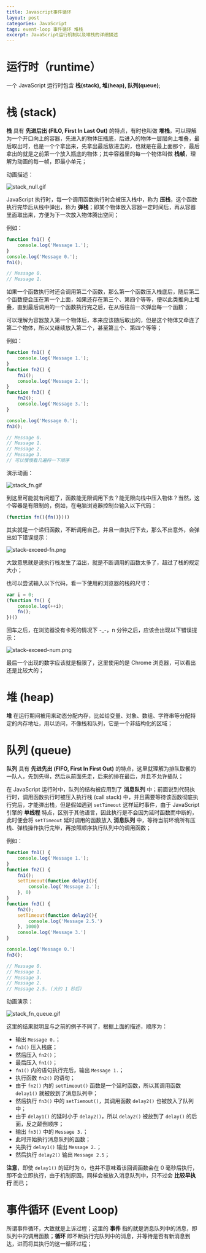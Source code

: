 ```yaml
---
title: Javascript事件循环
layout: post
categories: JavaScript
tags: event-loop 事件循环 堆栈
excerpt: JavaScript运行机制以及堆栈的详细描述
---
```

# 运行时（runtime）

一个 JavaScript 运行时包含 **栈(stack), 堆(heap), 队列(queue)**;

# 栈 (stack)

**栈** 具有 **先进后出 (FILO, First In Last Out)** 的特点，有时也叫做 **堆栈**，可以理解为一个开口向上的容器，先进入的物体压瓶底，后进入的物体一层层向上堆叠，最后取出时，也是一个个拿出来，先拿出最后放进去的，也就是在最上面那个，最后拿出的就是之前第一个放入瓶底的物体；其中容器里的每一个物体叫做 **栈帧**，理解为动画的每一帧，即最小单元；

动画描述：

![stack_null.gif](https://i.loli.net/2019/06/19/5d0a3c772749842497.gif)

JavaScript 执行时，每一个调用函数执行时会被压入栈中，称为 **压栈**，这个函数执行完毕后从栈中弹出，称为 **弹栈**；即某个物体放入容器一定时间后，再从容器里面取出来，方便为下一次放入物体腾出空间；

例如：
```js
function fn1() {
    console.log('Message 1.');
}
console.log('Message 0.');
fn1();

// Message 0.
// Message 1.
```

如果一个函数执行时还会调用第二个函数，那么第一个函数压入栈底后，随后第二个函数便会压在第一个上面，如果还存在第三个、第四个等等，便以此类推向上堆叠，直到最后调用的一个函数执行完之后，在从后往前一次弹出每一个函数；

可以理解为容器放入第一个物体后，本来应该随后取出的，但是这个物体又牵连了第二个物体，所以又继续放入第二个，甚至第三个、第四个等等；

例如：
```js
function fn1() {
    console.log('Message 1.');
}
function fn2() {
    fn1();
    console.log('Message 2.');
}
function fn3() {
    fn2();
    console.log('Message 3.');
}

console.log('Message 0.');
fn3();

// Message 0.
// Message 1.
// Message 2.
// Message 3.
// 可以慢慢看几遍捋一下顺序
```

演示动画：

![stack_fn.gif](https://i.loli.net/2019/06/19/5d0a400b56afd25428.gif)

到这里可能就有问题了，函数能无限调用下去？能无限向栈中压入物体？当然，这个容器是有限制的，例如，在电脑浏览器控制台输入以下代码：
```js
(function fn(){fn()})()
```

其实就是一个递归函数，不断调用自己，并且一直执行下去，那么不出意外，会弹出如下错误提示：

![stack-exceed-fn.png](https://i.loli.net/2019/06/18/5d08ec91b92e653156.png)

大致意思就是说执行栈发生了溢出，就是不断调用的函数太多了，超过了栈的规定大小；

也可以尝试输入以下代码，看一下使用的浏览器的栈的尺寸：
```js
var i = 0;
(function fn() {
    console.log(++i);
    fn();
})()
```

回车之后，在浏览器没有卡死的情况下 -_-，n 分钟之后，应该会出现以下错误提示：

![stack-exceed-num.png](https://i.loli.net/2019/06/18/5d08ecab407ee90019.png)

最后一个出现的数字应该就是极限了，这里使用的是 Chrome 浏览器，可以看出还是比较大的；

# 堆 (heap)

**堆** 在运行期间被用来动态分配内存，比如给变量、对象、数组、字符串等分配特定的内存地址，用以访问，不像栈和队列，它是一个非结构化的区域；

# 队列 (queue)

**队列** 具有 **先进先出 (FIFO, First In First Out)** 的特点，这里就理解为排队取餐的一队人，先到先得，然后从前面先走，后来的排在最后，并且不允许插队；

在 JavaScript 运行时中，队列的结构被应用到了 **消息队列** 中；前面说到代码执行时，调用函数执行时被压入执行栈 (call stack) 中，并且需要等待该函数彻底执行完后，才能弹出栈，但是假如遇到 `setTimeout` 这样延时事件，由于 JavaScript 引擎的 **单线程** 特点，区别于其他语言，因此执行是不会因为延时函数而中断的，此时便会将 `setTimeout` 延时调用的函数放入 **消息队列** 中，等待当前环境所有压栈、弹栈操作执行完毕，再按照顺序执行队列中的调用函数；

例如：

```js
function fn1() {
    console.log('Message 1.');
}
function fn2() {
    fn1();
    setTimeout(function delay1(){
        console.log('Message 2.');
    }, 0)
}
function fn3() {
    fn2();
    setTimeout(function delay2(){
        console.log('Message 2.5.')
    }, 1000)
    console.log('Message 3.')
}

console.log('Message 0.')
fn3();

// Message 0.
// Message 1.
// Message 3.
// Message 2.
// Message 2.5. (大约 1 秒后)
```

动画演示：

![stack_fn_queue.gif](https://i.loli.net/2019/06/19/5d0a53f02b34680755.gif)

这里的结果就明显与之前的例子不同了，根据上面的描述，顺序为：
- 输出 `Message 0.`；
- `fn3()` 压入栈底；
- 然后压入 `fn2()`；
- 最后压入 `fn1()`；
- `fn1()` 内的语句执行完后，输出 `Message 1.`；
- 执行函数 `fn2()` 的语句；
- 由于 `fn2()` 内的 `setTimeout()` 函数是一个延时函数，所以其调用函数 `delay1()` 就被放到了消息队列中；
- 然后执行 `fn3()` 中的 `setTiemout()`，其调用函数 `delay2()` 也被放入了队列中；
- 由于 `delay1()` 的延时小于 `delay2()`，所以 `delay2()` 被放到了 `delay()` 的后面，反之颠倒顺序；
- 输出 `fn3()` 中的 `Message 3.`；
- 此时开始执行消息队列的函数；
- 先执行 `delay1()` 输出 `Message 2.`；
- 然后执行 `delay2()` 输出 `Message 2.5`；

**注意**，即使 `delay1()` 的延时为 `0`，也并不意味着该回调函数会在 0 毫秒后执行，即不会立即执行，由于机制原因，同样会被放入消息队列中，只不过会 **比较早执行** 而已；

# 事件循环 (Event Loop)

所谓事件循环，大致就是上诉过程；这里的 **事件** 指的就是消息队列中的消息，即队列中的调用函数；**循环** 即不断执行完队列中的消息，并等待是否有新消息到达，进而将其执行的这一循环过程；